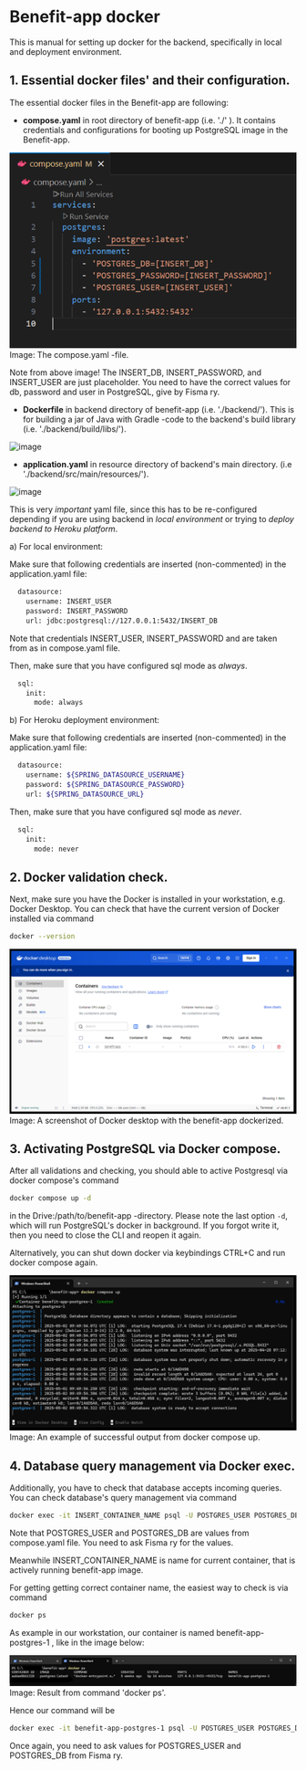# Benefit-app docker

This is manual for setting up docker for the backend,
specifically in local and deployment environment.

## 1. Essential docker files' and their configuration.

The essential docker files in the Benefit-app are following:

* **compose.yaml** in root directory of benefit-app  (i.e. './' ).
It contains credentials and configurations for booting up 
PostgreSQL image in the Benefit-app.

![image](img/images_for_manuals/compose_yaml.png)
Image: The compose.yaml -file.

Note from above image! The INSERT_DB, INSERT_PASSWORD,
and INSERT_USER are just placeholder. You need to 
have the correct values for db, password and user
in PostgreSQL, give by Fisma ry.

* **Dockerfile** in backend directory of benefit-app (i.e. './backend/').
This is for building a jar of Java with Gradle -code to the backend's build library (i.e. './backend/build/libs/').

![image](img/images_for_manuals/compose_yaml_2.png)

* **application.yaml** in resource directory of backend's main directory.
(i.e './backend/src/main/resources/').

![image](img/images_for_manuals/compose_yaml_3.png)

This is very *important* yaml file, since this has to be re-configured
depending if you are using backend in *local environment* or trying to
*deploy backend to Heroku platform*.

a) For local environment:

Make sure that following credentials are inserted (non-commented)
in the application.yaml file:

```sh
  datasource:
    username: INSERT_USER
    password: INSERT_PASSWORD
    url: jdbc:postgresql://127.0.0.1:5432/INSERT_DB
```

Note that credentials INSERT_USER, INSERT_PASSWORD and
 are taken from as in compose.yaml file.

Then, make sure that you have configured sql mode as *always*.

```sh
  sql:
    init:
      mode: always
```

b) For Heroku deployment environment:

Make sure that following credentials are inserted (non-commented)
in the application.yaml file:

```sh
  datasource:
    username: ${SPRING_DATASOURCE_USERNAME}
    password: ${SPRING_DATASOURCE_PASSWORD}
    url: ${SPRING_DATASOURCE_URL}
```

Then, make sure that you have configured sql mode as *never*.

```sh
  sql:
    init:
      mode: never
```

## 2. Docker validation check.

Next, make sure you have the Docker
is installed in your workstation,
e.g. Docker Desktop. You can check
that have the current version of Docker
installed via command

```sh
docker --version
```

![image](img/images_for_manuals/docker_desktop.png)
Image: A screenshot of Docker desktop with the benefit-app dockerized.

## 3. Activating PostgreSQL via Docker compose.

After all validations and checking,
you should able to active Postgresql
via docker compose's command

```sh
docker compose up -d
```

in the Drive:/path/to/benefit-app -directory.
Please note the last option `-d`, which
will run PostgreSQL's docker in background.
If you forgot write it, then you need to close
the CLI and reopen it again.

Alternatively, you can shut down docker via 
keybindings CTRL+C and run docker compose again.

![image](img/images_for_manuals/docker_compose_up_output.png)
Image: An example of successful output from docker compose up.

## 4. Database query management via Docker exec.

Additionally, you have to check that database accepts 
incoming queries. You can check database's query management
via command

```sh
docker exec -it INSERT_CONTAINER_NAME psql -U POSTGRES_USER POSTGRES_DB
```

Note that POSTGRES_USER and POSTGRES_DB are values from compose.yaml file. You need to ask Fisma ry for the values.

Meanwhile INSERT_CONTAINER_NAME is name for current container,
that is actively running benefit-app image.

For getting getting correct container name,
the easiest way to check is via command

```sh
docker ps
```
As example in our workstation, our container is named
benefit-app-postgres-1 , like in the image below:

![image](img/images_for_manuals/docker_ps.png)
Image: Result from command 'docker ps'.

Hence our command will be
```sh
docker exec -it benefit-app-postgres-1 psql -U POSTGRES_USER POSTGRES_DB
```
Once again, you need to ask values for POSTGRES_USER and POSTGRES_DB
from Fisma ry.
